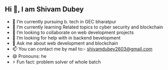 ## Hi 👋, I am Shivam Dubey


- 🔭 I’m currently pursuing b. tech in GEC bharatpur
- 🌱 I’m currently learning Related topics to cyber security and blockchain
- 👯 I’m looking to collaborate on web development projects
- 🤔 I’m looking for help with in backend bevelopment
- 💬 Ask me about web development and blockchain
- 📫 You can contact me by mail to:- shivamdubey2603@gmail.com
- 😄 Pronouns: he
- ⚡ Fun fact: problem solver of whole batch
